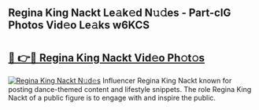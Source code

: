 ## Regina King Nackt Le𝚊k𝚎d N𝚞𝚍es - Part-clG Photos Vid𝚎o Le𝚊ks w6KCS

# <h2><a href="http://fb6bftz.evod.top/?m=Regina+King+Nackt">🔗 👉🔴 Regina King Nackt Vid𝚎o Ph𝚘t𝚘s</a></h2>

[![Regina King Nackt N𝚞d𝚎s](https://i.imgur.com/8V9OHl7.gif)](http://fb6bftz.evod.top/?m=Regina+King+Nackt)
Influencer Regina King Nackt known for posting dance-themed content and lifestyle snippets. The role Regina King Nackt of a public figure is to engage with and inspire the public. 
